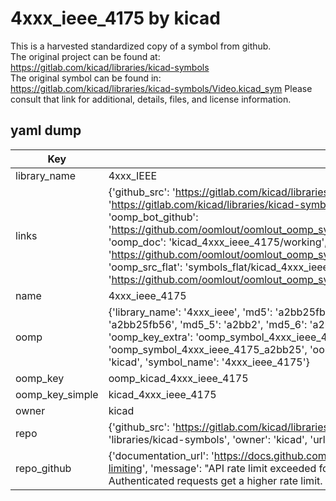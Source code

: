 # 4xxx_ieee_4175 by kicad  
This is a harvested standardized copy of a symbol from github.  
The original project can be found at:  
https://gitlab.com/kicad/libraries/kicad-symbols  
The original symbol can be found in:
https://gitlab.com/kicad/libraries/kicad-symbols/Video.kicad_sym
Please consult that link for additional, details, files, and license information.  
## yaml dump  
| Key | Value |  
| --- | --- |  
| library_name | 4xxx_IEEE |  
| links | {'github_src': 'https://gitlab.com/kicad/libraries/kicad-symbols/Video.kicad_sym', 'github_src_repo': 'https://gitlab.com/kicad/libraries/kicad-symbols', 'oomp_bot': 'kicad_4xxx_ieee_4175/working', 'oomp_bot_github': 'https://github.com/oomlout/oomlout_oomp_symbol_bot/tree/main/kicad_4xxx_ieee_4175/working', 'oomp_doc': 'kicad_4xxx_ieee_4175/working', 'oomp_doc_github': 'https://github.com/oomlout/oomlout_oomp_symbol_doc/tree/main/kicad_4xxx_ieee_4175/working', 'oomp_src_flat': 'symbols_flat/kicad_4xxx_ieee_4175/working', 'oomp_src_flat_github': 'https://github.com/oomlout/oomlout_oomp_symbol_src/tree/main/kicad_4xxx_ieee_4175/working'} |  
| name | 4xxx_ieee_4175 |  
| oomp | {'library_name': '4xxx_ieee', 'md5': 'a2bb25fb56595159cf5209181f389ba2', 'md5_10': 'a2bb25fb56', 'md5_5': 'a2bb2', 'md5_6': 'a2bb25', 'oomp_key': 'oomp_4xxx_ieee_4175', 'oomp_key_extra': 'oomp_symbol_4xxx_ieee_4175', 'oomp_key_full': 'oomp_symbol_4xxx_ieee_4175_a2bb25', 'oomp_key_simple': '4xxx_ieee_4175', 'owner_name': 'kicad', 'symbol_name': '4xxx_ieee_4175'} |  
| oomp_key | oomp_kicad_4xxx_ieee_4175 |  
| oomp_key_simple | kicad_4xxx_ieee_4175 |  
| owner | kicad |  
| repo | {'github_src': 'https://gitlab.com/kicad/libraries/kicad-symbols/Video.kicad_sym', 'name': 'libraries/kicad-symbols', 'owner': 'kicad', 'url': 'https://gitlab.com/kicad/libraries/kicad-symbols'} |  
| repo_github | {'documentation_url': 'https://docs.github.com/rest/overview/resources-in-the-rest-api#rate-limiting', 'message': "API rate limit exceeded for 84.66.173.59. (But here's the good news: Authenticated requests get a higher rate limit. Check out the documentation for more details.)"} |  

